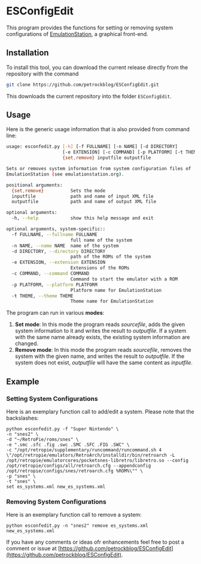 # ESConfigEdit

This program provides the functions for setting or removing system configurations of [EmulationStation](www.emulationstation.org), a graphical front-end.


## Installation

To install this tool, you can download the current release directly from the repository with the command 
```bash
git clone https://github.com/petrockblog/ESConfigEdit.git
```
This downloads the current repository into the folder `ESConfigEdit`.


## Usage

Here is the generic usage information that is also provided from command line:
```bash
usage: esconfedit.py [-h] [-f FULLNAME] [-n NAME] [-d DIRECTORY]
                     [-e EXTENSION] [-c COMMAND] [-p PLATFORM] [-t THEME]
                     {set,remove} inputfile outputfile

Sets or removes system information from system configuration files of
EmulationStation (see emulationstation.org).

positional arguments:
  {set,remove}          Sets the mode
  inputfile             path and name of input XML file
  outputfile            path and name of output XML file

optional arguments:
  -h, --help            show this help message and exit

optional arguments, system-specific::
  -f FULLNAME, --fullname FULLNAME
                        full name of the system
  -n NAME, --name NAME  name of the system
  -d DIRECTORY, --directory DIRECTORY
                        path of the ROMs of the system
  -e EXTENSION, --extension EXTENSION
                        Extensions of the ROMs
  -c COMMAND, --command COMMAND
                        Command to start the emulator with a ROM
  -p PLATFORM, --platform PLATFORM
                        Platform name for EmulationStation
  -t THEME, --theme THEME
                        Theme name for EmulationStation
```

The program can run in various __modes__:

1. __Set mode__: In this mode the program reads _sourcefile_, adds the given system information to it and writes the result to _outputfile_. If a system with the same name already exists, the existing system information are changed.
2. __Remove mode__: In this mode the program reads _sourcefile_, removes the system with the given name, and writes the result to _outputfile_. If the system does not exist, _outputfile_ will have the same content as _inputfile_.


## Example

### Setting System Configurations

Here is an exemplary function call to add/edit a system. Please note that the backslashes:

```
python esconfedit.py -f "Super Nintendo" \
-n "snes2" \
-d "~/RetroPie/roms/snes" \
-e ".smc .sfc .fig .swc .SMC .SFC .FIG .SWC" \
-c "/opt/retropie/supplementary/runcommand/runcommand.sh 4 \"/opt/retropie/emulators/RetroArch/installdir/bin/retroarch -L /opt/retropie/emulatorcores/pocketsnes-libretro/libretro.so --config /opt/retropie/configs/all/retroarch.cfg --appendconfig /opt/retropie/configs/snes/retroarch.cfg %ROM%\"" \
-p "snes" \
-t "snes" \
set es_systems.xml new_es_systems.xml
```


### Removing System Configurations

Here is an exemplary function call to remove a system:

```
python esconfedit.py -n "snes2" remove es_systems.xml new_es_systems.xml
```

If you have any comments or ideas ofr enhancements feel free to post a comment or issue at [https://github.com/petrockblog/ESConfigEdit](https://github.com/petrockblog/ESConfigEdit).

